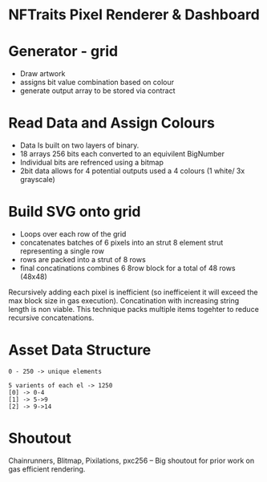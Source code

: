 # NFTraits Pixel Renderer & Dashboard

# Generator - grid
- Draw artwork
- assigns bit value combination based on colour
- generate output array to be stored via contract

# Read Data and Assign Colours
- Data Is built on two layers of binary. 
- 18 arrays 256 bits each converted to an equivilent BigNumber 
- Individual bits are refrenced using a bitmap
- 2bit data allows for 4 potential outputs used a 4 colours (1 white/ 3x grayscale)

# Build SVG onto grid
- Loops over each row of the grid
- concatenates batches of 6 pixels into an strut 8 element strut representing a single row
- rows are packed into a strut of 8 rows
- final concatinations combines 6 8row block for a total of 48 rows (48x48)
 
Recursively adding each pixel is inefficient (so inefficeient it will exceed the max block size in gas execution). Concatination with increasing string length is non viable. This technique packs multiple items togehter to reduce recursive concatenations. 

# Asset Data Structure

```
0 - 250 -> unique elements
```

```
5 varients of each el -> 1250
[0] -> 0-4
[1] -> 5->9
[2] -> 9->14
```



# Shoutout
Chainrunners, Blitmap, Pixilations, pxc256 – Big shoutout for prior work on gas efficient rendering. 